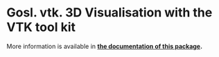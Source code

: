# Gosl. vtk. 3D Visualisation with the VTK tool kit

More information is available in **[the documentation of this package](http://rawgit.com/cpmech/gosl/master/doc/xxvtk.html).**
